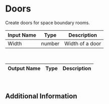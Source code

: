 

# Doors

Create doors for space boundary rooms.

|Input Name|Type|Description|
|---|---|---|
|Width|number|Width of a door|


<br>

|Output Name|Type|Description|
|---|---|---|


<br>

## Additional Information